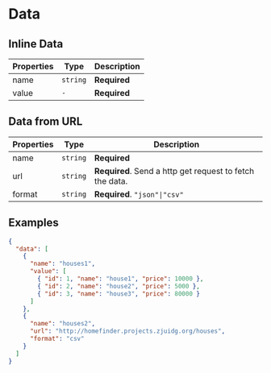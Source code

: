 # Data

## Inline Data

| Properties | Type | Description |
| --- | --- | --- |
| name | `string` | **Required** |
| value | `-` | **Required** |

## Data from URL

| Properties | Type | Description |
| --- | --- | --- |
| name | `string` | **Required** |
| url | `string` | **Required**. Send a http get request to fetch the data. |
| format | `string` | **Required**. `"json"\|"csv"` |

## Examples

```json
{
  "data": [
    {
      "name": "houses1",
      "value": [
        { "id": 1, "name": "house1", "price": 10000 },
        { "id": 2, "name": "house2", "price": 5000 },
        { "id": 3, "name": "house3", "price": 80000 }
      ]
    },
    {
      "name": "houses2",
      "url": "http://homefinder.projects.zjuidg.org/houses",
      "format": "csv"
    }
  ]
}
```
